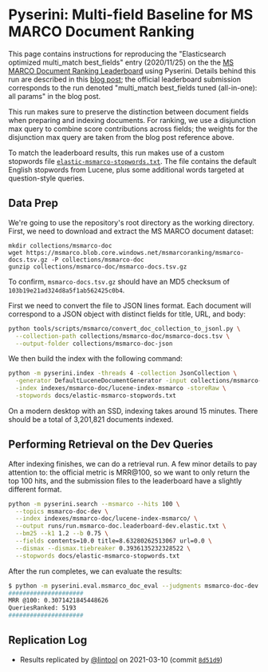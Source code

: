 # Pyserini: Multi-field Baseline for MS MARCO Document Ranking

This page contains instructions for reproducing the "Elasticsearch optimized
multi_match best_fields" entry (2020/11/25) on the the [MS MARCO Document Ranking Leaderboard](https://microsoft.github.io/MSMARCO-Document-Ranking-Submissions/leaderboard/) using Pyserini.
Details behind this run are described in this [blog post](https://www.elastic.co/blog/improving-search-relevance-with-data-driven-query-optimization);
the official leaderboard submission corresponds to the run denoted "multi_match best_fields tuned (all-in-one): all
params" in the blog post.

This run makes sure to preserve the distinction between document fields when
preparing and indexing documents. For ranking, we use a disjunction max query to
combine score contributions across fields; the weights for the disjunction max
query are taken from the blog post reference above.

To match the leaderboard results, this run makes use of a custom stopwords file
[`elastic-msmarco-stopwords.txt`](elastic-msmarco-stopwords.txt). The file contains the default English stopwords
from Lucene, plus some additional words targeted at question-style queries.

## Data Prep

We're going to use the repository's root directory as the working directory.
First, we need to download and extract the MS MARCO document dataset:

```
mkdir collections/msmarco-doc
wget https://msmarco.blob.core.windows.net/msmarcoranking/msmarco-docs.tsv.gz -P collections/msmarco-doc
gunzip collections/msmarco-doc/msmarco-docs.tsv.gz
```

To confirm, `msmarco-docs.tsv.gz` should have an MD5 checksum of `103b19e21ad324d8a5f1ab562425c0b4`.

First we need to convert the file to JSON lines format. Each document will
correspond to a JSON object with distinct fields for title, URL, and body:

```bash
python tools/scripts/msmarco/convert_doc_collection_to_jsonl.py \
  --collection-path collections/msmarco-doc/msmarco-docs.tsv \
  --output-folder collections/msmarco-doc-json
```

We then build the index with the following command:

```bash
python -m pyserini.index -threads 4 -collection JsonCollection \
  -generator DefaultLuceneDocumentGenerator -input collections/msmarco-doc-json/ \
  -index indexes/msmarco-doc/lucene-index-msmarco -storeRaw \
  -stopwords docs/elastic-msmarco-stopwords.txt
```

On a modern desktop with an SSD, indexing takes around 15 minutes.
There should be a total of 3,201,821 documents indexed.

## Performing Retrieval on the Dev Queries

After indexing finishes, we can do a retrieval run. A few minor details to pay
attention to: the official metric is MRR@100, so we want to only return the top
100 hits, and the submission files to the leaderboard have a slightly different
format.

```bash
python -m pyserini.search --msmarco --hits 100 \
  --topics msmarco-doc-dev \
  --index indexes/msmarco-doc/lucene-index-msmarco/ \
  --output runs/run.msmarco-doc.leaderboard-dev.elastic.txt \
  --bm25 --k1 1.2 --b 0.75 \
  --fields contents=10.0 title=8.63280262513067 url=0.0 \
  --dismax --dismax.tiebreaker 0.3936135232328522 \
  --stopwords docs/elastic-msmarco-stopwords.txt
```

After the run completes, we can evaluate the results:

```bash
$ python -m pyserini.eval.msmarco_doc_eval --judgments msmarco-doc-dev --run runs/run.msmarco-doc.leaderboard-dev.elastic.txt
#####################
MRR @100: 0.3071421845448626
QueriesRanked: 5193
#####################
```

## Replication Log

+ Results replicated by [@lintool](https://github.com/lintool) on 2021-03-10 (commit [`8d51d9`](https://github.com/castorini/pyserini/commit/8d51d9c2ebc0d39e37e3ccda63085de50d536fcb))
